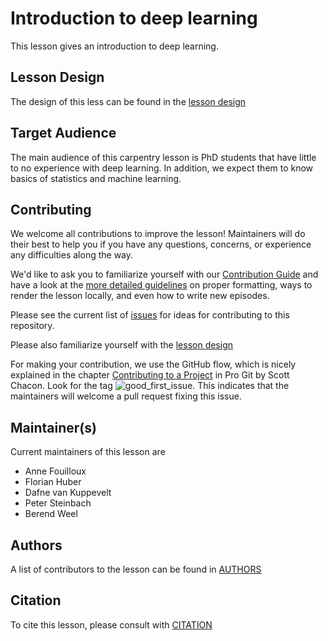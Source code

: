 # Introduction to deep learning
This lesson gives an introduction to deep learning.

## Lesson Design
The design of this less can be found in the [lesson design](_extras/design.md)

## Target Audience
The main audience of this carpentry lesson is PhD students that have little to no experience with deep learning. In addition, we expect them to know basics of statistics and machine learning.

## Contributing

We welcome all contributions to improve the lesson! Maintainers will do their best to help you if you have any
questions, concerns, or experience any difficulties along the way.

We'd like to ask you to familiarize yourself with our [Contribution Guide](CONTRIBUTING.md) and have a look at
the [more detailed guidelines][lesson-example] on proper formatting, ways to render the lesson locally, and even how to write new episodes.

Please see the current list of [issues](https://github.com/carpentries-incubator/deep-learning_intro/issues) for ideas for contributing to this
repository.

Please also familiarize yourself with the [lesson design](_extras/design.md)

For making your contribution, we use the GitHub flow, which is
nicely explained in the chapter [Contributing to a Project](http://git-scm.com/book/en/v2/GitHub-Contributing-to-a-Project) in Pro Git
by Scott Chacon.
Look for the tag ![good_first_issue](https://img.shields.io/badge/-good%20first%20issue-gold.svg). This indicates that the maintainers will welcome a pull request fixing this issue.


## Maintainer(s)

Current maintainers of this lesson are
* Anne Fouilloux
* Florian Huber
* Dafne van Kuppevelt
* Peter Steinbach
* Berend Weel


## Authors

A list of contributors to the lesson can be found in [AUTHORS](AUTHORS)

## Citation

To cite this lesson, please consult with [CITATION](CITATION)

[cdh]: https://cdh.carpentries.org
[community-lessons]: https://carpentries.org/community-lessons
[lesson-example]: https://carpentries.github.io/lesson-example
